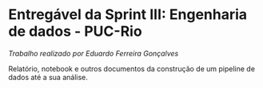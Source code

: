 # Entregável da Sprint III: Engenharia de dados - PUC-Rio
_Trabalho realizado por Eduardo Ferreira Gonçalves_

Relatório, notebook e outros documentos da construção de um pipeline de dados até a sua análise.
